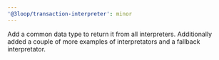 ```yaml
---
'@3loop/transaction-interpreter': minor
---
```


Add a common data type to return it from all interpreters. Additionally added a couple of more examples of interpretators and a fallback interpretator.
